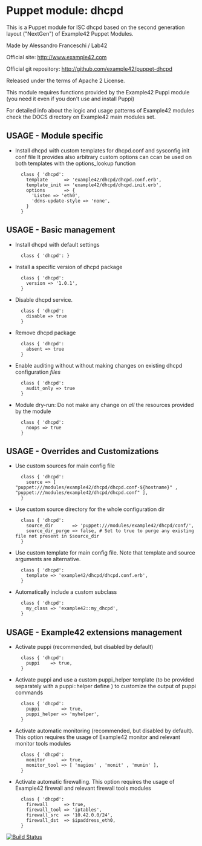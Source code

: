 # Puppet module: dhcpd

This is a Puppet module for ISC dhcpd based on the second generation layout ("NextGen") of Example42 Puppet Modules.

Made by Alessandro Franceschi / Lab42

Official site: http://www.example42.com

Official git repository: http://github.com/example42/puppet-dhcpd

Released under the terms of Apache 2 License.

This module requires functions provided by the Example42 Puppi module (you need it even if you don't use and install Puppi)

For detailed info about the logic and usage patterns of Example42 modules check the DOCS directory on Example42 main modules set.


## USAGE - Module specific

* Install dhcpd with custom templates for dhcpd.conf and sysconfig init conf file
  It provides also arbitrary custom options can ccan be used on both templates with the
  options_lookup function

        class { 'dhcpd':
          template      => 'example42/dhcpd/dhcpd.conf.erb',
          template_init => 'example42/dhcpd/dhcpd.init.erb',
          options       => {
            'Listen => 'eth0',
            'ddns-update-style => 'none',
          }
        }


## USAGE - Basic management

* Install dhcpd with default settings

        class { 'dhcpd': }

* Install a specific version of dhcpd package

        class { 'dhcpd':
          version => '1.0.1',
        }

* Disable dhcpd service.

        class { 'dhcpd':
          disable => true
        }

* Remove dhcpd package

        class { 'dhcpd':
          absent => true
        }

* Enable auditing without without making changes on existing dhcpd configuration *files*

        class { 'dhcpd':
          audit_only => true
        }

* Module dry-run: Do not make any change on *all* the resources provided by the module

        class { 'dhcpd':
          noops => true
        }


## USAGE - Overrides and Customizations
* Use custom sources for main config file 

        class { 'dhcpd':
          source => [ "puppet:///modules/example42/dhcpd/dhcpd.conf-${hostname}" , "puppet:///modules/example42/dhcpd/dhcpd.conf" ], 
        }


* Use custom source directory for the whole configuration dir

        class { 'dhcpd':
          source_dir       => 'puppet:///modules/example42/dhcpd/conf/',
          source_dir_purge => false, # Set to true to purge any existing file not present in $source_dir
        }

* Use custom template for main config file. Note that template and source arguments are alternative. 

        class { 'dhcpd':
          template => 'example42/dhcpd/dhcpd.conf.erb',
        }

* Automatically include a custom subclass

        class { 'dhcpd':
          my_class => 'example42::my_dhcpd',
        }


## USAGE - Example42 extensions management 
* Activate puppi (recommended, but disabled by default)

        class { 'dhcpd':
          puppi    => true,
        }

* Activate puppi and use a custom puppi_helper template (to be provided separately with a puppi::helper define ) to customize the output of puppi commands 

        class { 'dhcpd':
          puppi        => true,
          puppi_helper => 'myhelper', 
        }

* Activate automatic monitoring (recommended, but disabled by default). This option requires the usage of Example42 monitor and relevant monitor tools modules

        class { 'dhcpd':
          monitor      => true,
          monitor_tool => [ 'nagios' , 'monit' , 'munin' ],
        }

* Activate automatic firewalling. This option requires the usage of Example42 firewall and relevant firewall tools modules

        class { 'dhcpd':       
          firewall      => true,
          firewall_tool => 'iptables',
          firewall_src  => '10.42.0.0/24',
          firewall_dst  => $ipaddress_eth0,
        }



[![Build Status](https://travis-ci.org/example42/puppet-dhcpd.png?branch=master)](https://travis-ci.org/example42/puppet-dhcpd)
